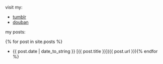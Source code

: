visit my:

- [tumblr](http://tumblr.liuweiqiang.me/)
- [douban](https://www.douban.com/people/liriban/)

my posts:

{% for post in site.posts %}
- {{ post.date | date_to_string }} [{{ post.title }}]({{ post.url }}){% endfor %}
